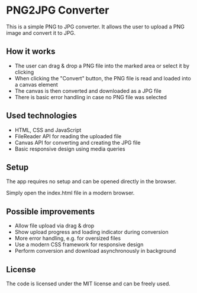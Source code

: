 # PNG2JPG Converter 

This is a simple PNG to JPG converter. It allows the user to upload a PNG image and convert it to JPG.

## How it works

- The user can drag & drop a PNG file into the marked area or select it by clicking
- When clicking the "Convert" button, the PNG file is read and loaded into a canvas element
- The canvas is then converted and downloaded as a JPG file
- There is basic error handling in case no PNG file was selected

## Used technologies

- HTML, CSS and JavaScript
- FileReader API for reading the uploaded file 
- Canvas API for converting and creating the JPG file
- Basic responsive design using media queries

## Setup

The app requires no setup and can be opened directly in the browser. 

Simply open the index.html file in a modern browser.

## Possible improvements

- Allow file upload via drag & drop 
- Show upload progress and loading indicator during conversion
- More error handling, e.g. for oversized files
- Use a modern CSS framework for responsive design
- Perform conversion and download asynchronously in background

## License

The code is licensed under the MIT license and can be freely used.

